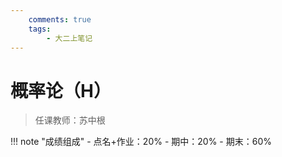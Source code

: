 ```yaml
---
    comments: true
    tags: 
        - 大二上笔记
---
```


# 概率论（H）

> 任课教师：苏中根

!!! note "成绩组成"
    - 点名+作业：20%
    - 期中：20%
    - 期末：60%
